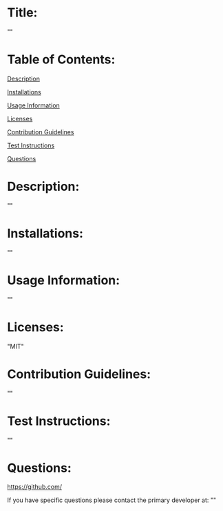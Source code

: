 # Title:
""

# Table of Contents:
[Description](#description)

[Installations](#installations)

[Usage Information](#usage-information)

[Licenses](#licenses)

[Contribution Guidelines](#contribution-guidelines)

[Test Instructions](#test-instructions)

[Questions](#questions)

# Description:
""

# Installations:
""

# Usage Information:
""

# Licenses:
"MIT"

# Contribution Guidelines:
""

# Test Instructions:
""

# Questions:
https://github.com/

If you have specific questions please contact the primary developer at: ""